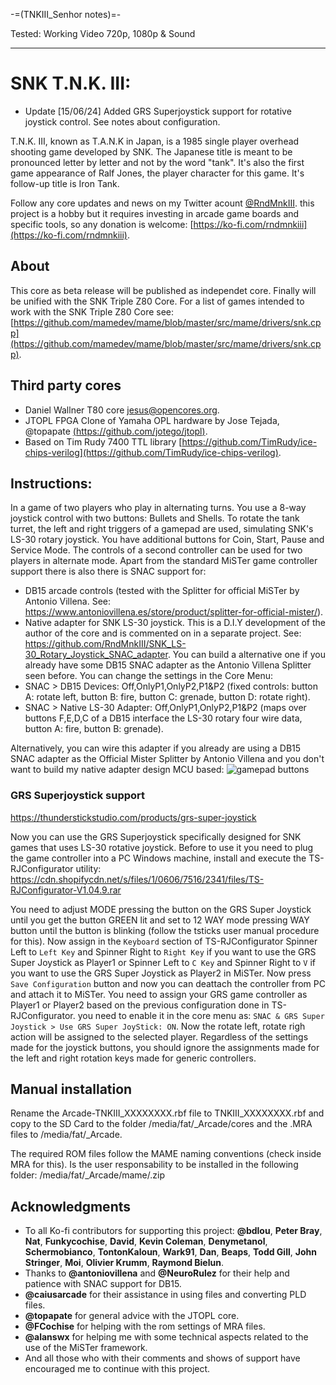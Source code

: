 -=(TNKIII_Senhor notes)=-

Tested: Working Video 720p, 1080p & Sound

___
# SNK T.N.K. III:

* Update [15/06/24] Added GRS Superjoystick support for rotative joystick control. See notes about configuration.

T.N.K. III, known as T.A.N.K in Japan, is a 1985 single player overhead shooting game developed by SNK. The Japanese title is meant to be pronounced letter by letter and not by the word "tank". It's also the first game appearance of Ralf Jones, the player character for this game. It's follow-up title is Iron Tank.

Follow any core updates and news on my Twitter acount [@RndMnkIII](https://twitter.com/RndMnkIII). this project is a hobby but it requires investing in arcade game boards and specific tools, so any donation is welcome: [https://ko-fi.com/rndmnkiii](https://ko-fi.com/rndmnkiii).

## About
This core as beta release will be published as independet core. Finally will be unified with the SNK Triple Z80 Core. For a list of games intended to work with the SNK Triple Z80 Core see:
[https://github.com/mamedev/mame/blob/master/src/mame/drivers/snk.cpp](https://github.com/mamedev/mame/blob/master/src/mame/drivers/snk.cpp). 


## Third party cores
* Daniel Wallner T80 core [jesus@opencores.org](https://opencores.org/projects/t80).
* JTOPL FPGA Clone of Yamaha OPL hardware by Jose Tejada, @topapate [(https://github.com/jotego/jtopl)](https://github.com/jotego/jtopl).
* Based on Tim Rudy 7400 TTL library [https://github.com/TimRudy/ice-chips-verilog](https://github.com/TimRudy/ice-chips-verilog).

## Instructions:
In a game of two players who play in alternating turns. 
You use a 8-way joystick control with two buttons: Bullets and Shells. To rotate the tank turret, the left and right triggers of a gamepad are used, simulating SNK's LS-30 rotary joystick.
You have additional buttons for Coin, Start, Pause and Service Mode. The controls of a second controller can be used for two players in alternate mode.
Apart from the standard MiSTer game controller support there is also there is SNAC support for:
* DB15 arcade controls (tested with the Splitter for official MiSTer by Antonio Villena. See: https://www.antoniovillena.es/store/product/splitter-for-official-mister/).
* Native adapter for SNK LS-30 joystick. This is a D.I.Y development of the author of the core and is commented on in a separate project. See: https://github.com/RndMnkIII/SNK_LS-30_Rotary_Joystick_SNAC_adapter. You can build a alternative one if you already have some DB15 SNAC adapter as the Antonio Villena Splitter seen before.
You can change the settings in the Core Menu: 
* SNAC > DB15 Devices: Off,OnlyP1,OnlyP2,P1&P2 (fixed controls: button A: rotate left, button B: fire, button C: grenade, button D: rotate right).
* SNAC > Native LS-30 Adapter: Off,OnlyP1,OnlyP2,P1&P2 (maps over buttons F,E,D,C of a DB15 interface the LS-30 rotary four wire data, button A: fire, button B: grenade).

Alternatively, you can wire this adapter if you already are using a DB15 SNAC adapter as the Official Mister Splitter by Antonio Villena and you don't want to build my native adapter design MCU based:
![gamepad buttons](/docs/ls30_to_db15_adapter2.png)

### GRS Superjoystick support
https://thunderstickstudio.com/products/grs-super-joystick

Now you can use the GRS Superjoystick specifically designed for SNK games that uses LS-30 rotative joystick. 
Before to use it you need to plug the game controller into a PC Windows machine, install and execute the TS-RJConfigurator utility:
https://cdn.shopifycdn.net/s/files/1/0606/7516/2341/files/TS-RJConfigurator-V1.04.9.rar

You need to adjust MODE pressing the button on the GRS Super Joystick until you get the button GREEN lit and set to 12 WAY mode  pressing WAY button until the button is blinking (follow the tsticks user manual procedure for this). Now assign in the `Keyboard` section of TS-RJConfigurator Spinner Left to `Left Key` and Spinner Right to `Right Key` if you want to use the GRS Super Joystick as Player1 or Spinner Left to `C Key` and Spinner Right to `V` if you want to use the GRS Super Joystick as Player2 in MiSTer. Now press `Save Configuration` button and now you can deattach the controller from PC and attach it to MiSTer. You need to assign your GRS game controller as Player1 or Player2 based on the previous configuration done in TS-RJConfigurator.
you need to enable it in the core menu as: `SNAC & GRS Super Joystick > Use GRS Super JoyStick: ON`. Now the rotate left, rotate righ action will be assigned to the selected player.
Regardless of the settings made for the joystick buttons, you should ignore the assignments made for the left and right rotation keys made for generic controllers.

## Manual installation
Rename the Arcade-TNKIII_XXXXXXXX.rbf file to TNKIII_XXXXXXXX.rbf and copy to the SD Card to the folder  /media/fat/_Arcade/cores and the .MRA files to /media/fat/_Arcade.

The required ROM files follow the MAME naming conventions (check inside MRA for this). Is the user responsability to be installed in the following folder:
/media/fat/_Arcade/mame/<mame rom>.zip

## Acknowledgments
* To all Ko-fi contributors for supporting this project: __@bdlou__, __Peter Bray__, __Nat__, __Funkycochise__, __David__, __Kevin Coleman__, __Denymetanol__, __Schermobianco__, __TontonKaloun__, __Wark91__, __Dan__, __Beaps__, __Todd Gill__, __John Stringer__, __Moi__, __Olivier Krumm__, __Raymond Bielun__.
* Thanks to __@antoniovillena__ and __@NeuroRulez__ for their help and patience with SNAC support for DB15.
* __@caiusarcade__ for their assistance in using files and converting PLD files.
* __@topapate__ for general advice with the JTOPL core.
* __@FCochise__ for helping with the rom settings of MRA files.
* __@alanswx__ for helping me with some technical aspects related to the use of the MiSTer framework.
* And all those who with their comments and shows of support have encouraged me to continue with this project.
